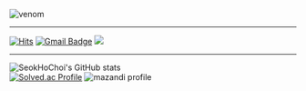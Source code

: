 ![venom](https://capsule-render.vercel.app/api?type=venom&height=150&text=Frontend&fontSize=50&color=gradient&gradient=0:000080,100:0000FF&stroke=0000FF&fontColor=FFFFFF)

<hr/>

[![Hits](https://hits.seeyoufarm.com/api/count/incr/badge.svg?url=https%3A%2F%2Fgithub.com%2Fgjbae1212%2FSeokHoChoi&count_bg=%2379C83D&title_bg=%23555555&icon=&icon_color=%23E7E7E7&title=hits&edge_flat=false)](https://hits.seeyoufarm.com)
[![Gmail Badge](https://img.shields.io/badge/Gmail-d14836?style=flat-square&logo=Gmail&logoColor=white&link=mailto:seokho9473@gmail.com)](mailto:seokho9473@gmail.com)
<a href="mailto:seokho9473@gmail.com"><img src="https://img.shields.io/badge/Gmail-d14836?style=flat-square&logo=Gmail&logoColor=white&link=seokho9473@gmail.com"/></a>


<hr/>

![SeokHoChoi's GitHub stats](https://github-readme-stats.vercel.app/api?username=SeokHoChoi&show_icons=true&theme=cobalt)  
[![Solved.ac Profile](http://mazassumnida.wtf/api/v2/generate_badge?boj=seokho9473)](https://solved.ac/seokho9473/)
![mazandi profile](http://mazandi.herokuapp.com/api?handle=seokho9473&theme=dark)


<!--
**SeokHoChoi/SeokHoChoi** is a ✨ _special_ ✨ repository because its `README.md` (this file) appears on your GitHub profile.

Here are some ideas to get you started:

- 🔭 I’m currently working on ...
- 🌱 I’m currently learning ...
- 👯 I’m looking to collaborate on ...
- 🤔 I’m looking for help with ...
- 💬 Ask me about ...
- 📫 How to reach me: ...
- 😄 Pronouns: ...
- ⚡ Fun fact: ...
-->
